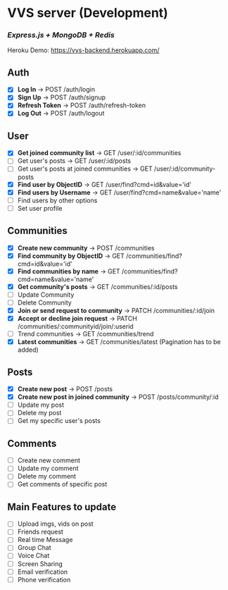 # VVS server (Development)
### *Express.js + MongoDB + Redis*

Heroku Demo: https://vvs-backend.herokuapp.com/

## Auth
- [x] **Log In** &#8594; POST /auth/login
- [x] **Sign Up** &#8594; POST /auth/signup
- [x] **Refresh Token** &#8594; POST /auth/refresh-token
- [x] **Log Out** &#8594; POST /auth/logout

## User
- [x] **Get joined community list** &#8594; GET /user/:id/communities
- [ ] Get user's posts &#8594; GET /user/:id/posts
- [ ] Get user's posts at joined communities &#8594; GET /user/:id/community-posts
- [x] **Find user by ObjectID** &#8594; GET /user/find?cmd=id&value='id'
- [x] **Find users by Username** &#8594; GET /user/find?cmd=name&value='name'
- [ ] Find users by other options
- [ ] Set user profile

## Communities
- [x] **Create new community** &#8594; POST /communities
- [x] **Find community by ObjectID** &#8594; GET /communities/find?cmd=id&value='id'
- [x] **Find communities by name** &#8594; GET /communities/find?cmd=name&value='name'
- [x] **Get community's posts** &#8594; GET /communities/:id/posts
- [ ] Update Community
- [ ] Delete Community
- [x] **Join or send request to community** &#8594; PATCH /communities/:id/join
- [x] **Accept or decline join request** &#8594; PATCH /communities/:communityid/join/:userid
- [ ] Trend communities &#8594; GET /communities/trend
- [x] **Latest communities** &#8594; GET /communities/latest (Pagination has to be added)
## Posts
- [x] **Create new post** &#8594; POST /posts
- [x] **Create new post in joined community** &#8594; POST /posts/community/:id
- [ ] Update my post
- [ ] Delete my post
- [ ] Get my specific user's posts

## Comments
- [ ] Create new comment 
- [ ] Update my comment
- [ ] Delete my comment
- [ ] Get comments of specific post

## Main Features to update
- [ ] Upload imgs, vids on post
- [ ] Friends request
- [ ] Real time Message
- [ ] Group Chat
- [ ] Voice Chat
- [ ] Screen Sharing
- [ ] Email verification
- [ ] Phone verification